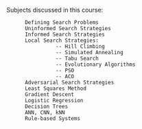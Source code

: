 Subjects discussed in this course:

          Defining Search Problems
          Uninformed Search Strategies
          Informed Search Strategies
          Local Search Strategies: 
                    -- Hill Climbing
                    -- Simulated Annealing
                    -- Tabu Search
                    -- Evolutionary Algorithms
                    -- PSO
                    -- ACO
          Adversarial Search Strategies
          Least Squares Method
          Gradient Descent
          Logistic Regression
          Decision Trees
          ANN, CNN, kNN
          Rule-based Systems
